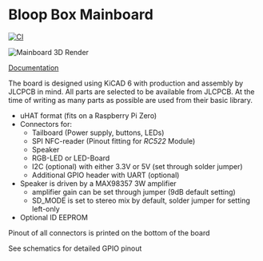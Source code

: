 # Bloop Box Mainboard

[![CI](https://github.com/bloop-box/bloop-box-mainboard/actions/workflows/ci.yml/badge.svg)](https://github.com/bloop-box/bloop-box-mainboard/actions/workflows/ci.yml)

![Mainboard 3D Render](https://bloop-box.github.io/bloop-box-mainboard/3D/BloopBox%20Mainboard-3D_top.png)

[Documentation](https://bloop-box.github.io/bloop-box-mainboard)

The board is designed using KiCAD 6 with production and assembly by JLCPCB in mind. All parts are selected to be
available from JLCPCB. At the time of writing as many parts as possible are used from their basic library.

- uHAT format (fits on a Raspberry Pi Zero)
- Connectors for:
  - Tailboard (Power supply, buttons, LEDs)
  - SPI NFC-reader (Pinout fitting for *RC522* Module)
  - Speaker
  - RGB-LED or LED-Board
  - I2C (optional) with either 3.3V or 5V (set through solder jumper)
  - Additional GPIO header with UART (optional)
- Speaker is driven by a MAX98357 3W amplifier
  - amplifier gain can be set through jumper (9dB default setting)
  - SD_MODE is set to stereo mix by default, solder jumper for setting left-only 
- Optional ID EEPROM

Pinout of all connectors is printed on the bottom of the board

See schematics for detailed GPIO pinout

